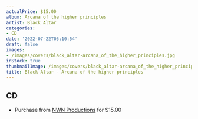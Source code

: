 ```yaml
---
actualPrice: $15.00
album: Arcana of the higher principles
artist: Black Altar
categories:
- CD
date: '2022-07-22T05:10:54'
draft: false
images:
- /images/covers/black_altar-arcana_of_the_higher_principles.jpg
inStock: true
thumbnailImage: /images/covers/black_altar-arcana_of_the_higher_principles-thumb.jpg
title: Black Altar - Arcana of the higher principles
---
```


## CD
* Purchase from [NWN Productions](http://shop.nwnprod.com/index.php?route=product/product&path=93&product_id=25552&sort=pd.name&order=ASC) for $15.00

